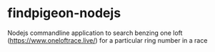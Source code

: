 # findpigeon-nodejs
Nodejs commandline application to search benzing one loft (https://www.oneloftrace.live/) for a particular ring number in a race
